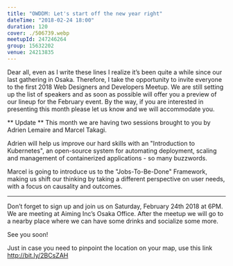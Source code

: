 ```yaml
---
title: "OWDDM: Let's start off the new year right"
dateTime: "2018-02-24 18:00"
duration: 120
cover: ./506739.webp
meetupId: 247246264
group: 15632202
venue: 24213835
---
```


Dear all, even as I write these lines I realize it’s been quite a while since our last gathering in Osaka. Therefore, I take the opportunity to invite everyone to the first 2018 Web Designers and Developers Meetup. We are still setting up the list of speakers and as soon as possible will offer you a preview of our lineup for the February event. By the way, if you are interested in presenting this month please let us know and we will accommodate you.

** Update **
This month we are having two sessions brought to you by Adrien Lemaire and Marcel Takagi.

Adrien will help us improve our hard skills with an "Introduction to Kubernetes", an open-source system for automating deployment, scaling and management of containerized applications - so many buzzwords.

Marcel is going to introduce us to the "Jobs-To-Be-Done" Framework, making us shift our thinking by taking a different perspective on user needs, with a focus on causality and outcomes.

---

Don’t forget to sign up and join us on Saturday, February 24th 2018 at 6PM. We are meeting at Aiming Inc’s Osaka Office. After the meetup we will go to a nearby place where we can have some drinks and socialize some more.

See you soon!

Just in case you need to pinpoint the location on your map, use this link http://bit.ly/2BCsZAH
